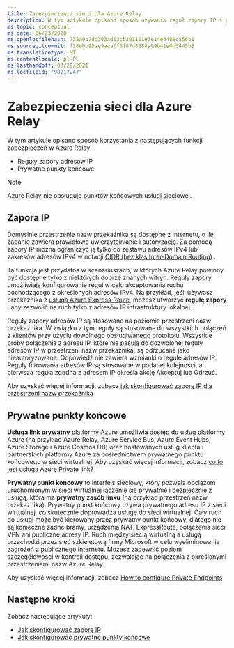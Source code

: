 ```yaml
---
title: Zabezpieczenia sieci dla Azure Relay
description: W tym artykule opisano sposób używania reguł zapory IP i prywatnych punktów końcowych z Azure Relay.
ms.topic: conceptual
ms.date: 06/23/2020
ms.openlocfilehash: 735a0b7dc303ad63cb301151e3e14e4488c856b1
ms.sourcegitcommit: f28ebb95ae9aaaff3f87d8388a09b41e0b3445b5
ms.translationtype: MT
ms.contentlocale: pl-PL
ms.lasthandoff: 03/29/2021
ms.locfileid: "98217247"
---
```

# <a name="network-security-for-azure-relay"></a>Zabezpieczenia sieci dla Azure Relay 
W tym artykule opisano sposób korzystania z następujących funkcji zabezpieczeń w Azure Relay: 

- Reguły zapory adresów IP
- Prywatne punkty końcowe 

> [!NOTE]
> Azure Relay nie obsługuje punktów końcowych usługi sieciowej. 


## <a name="ip-firewall"></a>Zapora IP 
Domyślnie przestrzenie nazw przekaźnika są dostępne z Internetu, o ile żądanie zawiera prawidłowe uwierzytelnianie i autoryzację. Za pomocą zapory IP można ograniczyć ją tylko do zestawu adresów IPv4 lub zakresów adresów IPv4 w notacji [CIDR (bez klas Inter-Domain Routing)](https://en.wikipedia.org/wiki/Classless_Inter-Domain_Routing) .

Ta funkcja jest przydatna w scenariuszach, w których Azure Relay powinny być dostępne tylko z niektórych dobrze znanych witryn. Reguły zapory umożliwiają konfigurowanie reguł w celu akceptowania ruchu pochodzącego z określonych adresów IPv4. Na przykład, jeśli używasz przekaźnika z [usługą Azure Express Route](../expressroute/expressroute-faqs.md#supported-services), możesz utworzyć **regułę zapory** , aby zezwolić na ruch tylko z adresów IP infrastruktury lokalnej. 

Reguły zapory adresów IP są stosowane na poziomie przestrzeni nazw przekaźnika. W związku z tym reguły są stosowane do wszystkich połączeń z klientów przy użyciu dowolnego obsługiwanego protokołu. Wszystkie próby połączenia z adresu IP, które nie pasują do dozwolonej reguły adresów IP w przestrzeni nazw przekaźnika, są odrzucane jako nieautoryzowane. Odpowiedź nie zawiera wzmianki o regule adresów IP. Reguły filtrowania adresów IP są stosowane w podanej kolejności, a pierwsza reguła zgodna z adresem IP określa akcję Akceptuj lub Odrzuć.

Aby uzyskać więcej informacji, zobacz [jak skonfigurować zaporę IP dla przestrzeni nazw przekaźnika](ip-firewall-virtual-networks.md)

## <a name="private-endpoints"></a>Prywatne punkty końcowe

**Usługa link prywatny** platformy Azure umożliwia dostęp do usług platformy Azure (na przykład Azure Relay, Azure Service Bus, Azure Event Hubs, Azure Storage i Azure Cosmos DB) oraz hostowanych usług klienta i partnerskich platformy Azure za pośrednictwem prywatnego punktu końcowego w sieci wirtualnej. Aby uzyskać więcej informacji, zobacz [co to jest usługa Azure Private link?](../private-link/private-link-overview.md)

**Prywatny punkt końcowy** to interfejs sieciowy, który pozwala obciążom uruchomionym w sieci wirtualnej łączenie się prywatnie i bezpiecznie z usługą, która ma **prywatny zasób linku** (na przykład przestrzeń nazw przekaźnika). Prywatny punkt końcowy używa prywatnego adresu IP z sieci wirtualnej, co skutecznie doprowadza usługę do sieci wirtualnej. Cały ruch do usługi może być kierowany przez prywatny punkt końcowy, dlatego nie są konieczne żadne bramy, urządzenia NAT, ExpressRoute, połączenia sieci VPN ani publiczne adresy IP. Ruch między siecią wirtualną a usługą przechodzi przez sieć szkieletową firmy Microsoft w celu wyeliminowania zagrożeń z publicznego Internetu. Możesz zapewnić poziom szczegółowości w kontroli dostępu, zezwalając na połączenia z określonymi przestrzeniami nazw Azure Relay.

Aby uzyskać więcej informacji, zobacz [How to configure Private Endpoints](private-link-service.md)


## <a name="next-steps"></a>Następne kroki
Zobacz następujące artykuły:

- [Jak skonfigurować zaporę IP](ip-firewall-virtual-networks.md)
- [Jak skonfigurować prywatne punkty końcowe](private-link-service.md)
